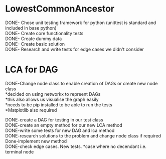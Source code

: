 # LowestCommonAncestor
DONE- Chose unit testing framework for python (unittest is standard and included in base python)   
DONE- Create core functionality tests   
DONE- Create dummy data   
DONE- Create basic solution  
DONE- Research and write tests for edge cases we didn't consider  

# LCA for DAG
DONE-Change node class to enable creation of DAGs or create new node class  
*decided on using networkx to repreent DAGs   
*this also allows us visualise the graph easily    
*needs to be pip installed to be able to run the tests     
*Matplotlib also required    

DONE-create a DAG for testing in our test class  
DONE-create an empty method for our new LCA method  
DONE-write some tests for new DAG and lca method  
DONE-research solutions to the problem and change node class if required  
Done-implement new method  
DONE-check edge cases. New tests. 
*case where no decendant i.e. terminal node